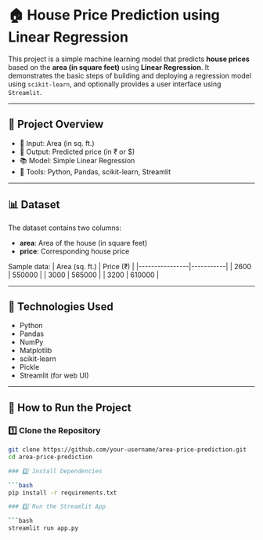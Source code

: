 # 🏠 House Price Prediction using Linear Regression

This project is a simple machine learning model that predicts **house prices** based on the **area (in square feet)** using **Linear Regression**. It demonstrates the basic steps of building and deploying a regression model using `scikit-learn`, and optionally provides a user interface using `Streamlit`.

---

## 📌 Project Overview

- 🔢 Input: Area (in sq. ft.)
- 🎯 Output: Predicted price (in ₹ or $)
- 📚 Model: Simple Linear Regression
- 🧰 Tools: Python, Pandas, scikit-learn, Streamlit

---

## 📊 Dataset

The dataset contains two columns:
- **area**: Area of the house (in square feet)
- **price**: Corresponding house price

Sample data:
| Area (sq. ft.) | Price (₹) |
|----------------|-----------|
| 2600           | 550000    |
| 3000           | 565000    |
| 3200           | 610000    |

---

## 🔧 Technologies Used

- Python
- Pandas
- NumPy
- Matplotlib
- scikit-learn
- Pickle
- Streamlit (for web UI)

---

## 🚀 How to Run the Project

### 1️⃣ Clone the Repository

```bash
git clone https://github.com/your-username/area-price-prediction.git
cd area-price-prediction

### 2️⃣ Install Dependencies

```bash
pip install -r requirements.txt

### 3️⃣ Run the Streamlit App

```bash
streamlit run app.py

